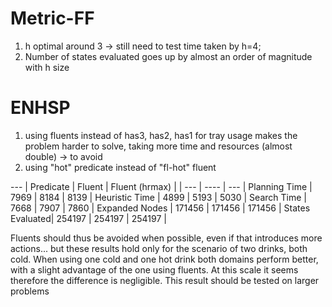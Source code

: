 # Metric-FF

1. h optimal around 3 -> still need to test time taken by h=4;
2. Number of states evaluated goes up by almost an order of magnitude with h size

# ENHSP

1. using fluents instead of has3, has2, has1 for tray usage makes the problem harder to solve, taking more time and resources (almost double) -> to avoid
2. using "hot" predicate instead of "fl-hot" fluent

 ---            | Predicate | Fluent    | Fluent (hrmax)    |
                | ---       | ----      |   ---             |
Planning Time   |   7969    |   8184    |   8139            |
Heuristic Time  |   4899    |   5193    |   5030            |
Search Time     |   7668    |   7907    |   7860            |
Expanded Nodes  |   171456  |   171456  |   171456          |
States Evaluated|   254197  |   254197  |   254197          |

Fluents should thus be avoided when possible, even if that introduces more actions... but these results hold only for
the scenario of two drinks, both cold. When using one cold and one hot drink both domains perform better, with a slight
advantage of the one using fluents. At this scale it seems therefore the difference is negligible.
This result should be tested on larger problems
